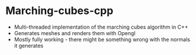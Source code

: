 # Marching-cubes-cpp
- Multi-threaded implementation of the marching cubes algorithm in C++
- Generates meshes and renders them with Opengl
- Mostly fully working - there might be something wrong with the normals it generates
